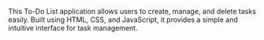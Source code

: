This To-Do List application allows users to create, manage, and delete tasks easily. Built using HTML, CSS, and JavaScript, it provides a simple and intuitive interface for task management.
